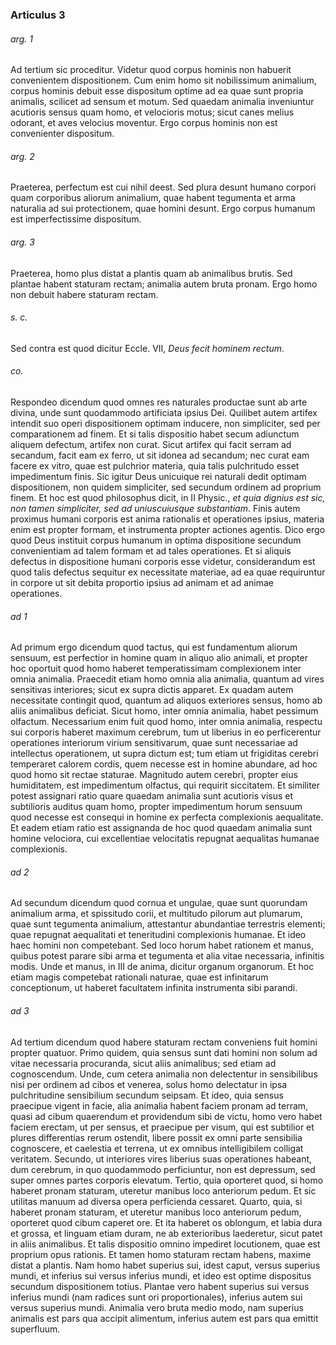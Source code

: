 ### Articulus 3

###### arg. 1
Ad tertium sic proceditur. Videtur quod corpus hominis non habuerit convenientem dispositionem. Cum enim homo sit nobilissimum animalium, corpus hominis debuit esse dispositum optime ad ea quae sunt propria animalis, scilicet ad sensum et motum. Sed quaedam animalia inveniuntur acutioris sensus quam homo, et velocioris motus; sicut canes melius odorant, et aves velocius moventur. Ergo corpus hominis non est convenienter dispositum.

###### arg. 2
Praeterea, perfectum est cui nihil deest. Sed plura desunt humano corpori quam corporibus aliorum animalium, quae habent tegumenta et arma naturalia ad sui protectionem, quae homini desunt. Ergo corpus humanum est imperfectissime dispositum.

###### arg. 3
Praeterea, homo plus distat a plantis quam ab animalibus brutis. Sed plantae habent staturam rectam; animalia autem bruta pronam. Ergo homo non debuit habere staturam rectam.

###### s. c.
Sed contra est quod dicitur Eccle. VII, *Deus fecit hominem rectum*.

###### co.
Respondeo dicendum quod omnes res naturales productae sunt ab arte divina, unde sunt quodammodo artificiata ipsius Dei. Quilibet autem artifex intendit suo operi dispositionem optimam inducere, non simpliciter, sed per comparationem ad finem. Et si talis dispositio habet secum adiunctum aliquem defectum, artifex non curat. Sicut artifex qui facit serram ad secandum, facit eam ex ferro, ut sit idonea ad secandum; nec curat eam facere ex vitro, quae est pulchrior materia, quia talis pulchritudo esset impedimentum finis. Sic igitur Deus unicuique rei naturali dedit optimam dispositionem, non quidem simpliciter, sed secundum ordinem ad proprium finem. Et hoc est quod philosophus dicit, in II Physic., *et quia dignius est sic, non tamen simpliciter, sed ad uniuscuiusque substantiam*. Finis autem proximus humani corporis est anima rationalis et operationes ipsius, materia enim est propter formam, et instrumenta propter actiones agentis. Dico ergo quod Deus instituit corpus humanum in optima dispositione secundum convenientiam ad talem formam et ad tales operationes. Et si aliquis defectus in dispositione humani corporis esse videtur, considerandum est quod talis defectus sequitur ex necessitate materiae, ad ea quae requiruntur in corpore ut sit debita proportio ipsius ad animam et ad animae operationes.

###### ad 1
Ad primum ergo dicendum quod tactus, qui est fundamentum aliorum sensuum, est perfectior in homine quam in aliquo alio animali, et propter hoc oportuit quod homo haberet temperatissimam complexionem inter omnia animalia. Praecedit etiam homo omnia alia animalia, quantum ad vires sensitivas interiores; sicut ex supra dictis apparet. Ex quadam autem necessitate contingit quod, quantum ad aliquos exteriores sensus, homo ab aliis animalibus deficiat. Sicut homo, inter omnia animalia, habet pessimum olfactum. Necessarium enim fuit quod homo, inter omnia animalia, respectu sui corporis haberet maximum cerebrum, tum ut liberius in eo perficerentur operationes interiorum virium sensitivarum, quae sunt necessariae ad intellectus operationem, ut supra dictum est; tum etiam ut frigiditas cerebri temperaret calorem cordis, quem necesse est in homine abundare, ad hoc quod homo sit rectae staturae. Magnitudo autem cerebri, propter eius humiditatem, est impedimentum olfactus, qui requirit siccitatem. Et similiter potest assignari ratio quare quaedam animalia sunt acutioris visus et subtilioris auditus quam homo, propter impedimentum horum sensuum quod necesse est consequi in homine ex perfecta complexionis aequalitate. Et eadem etiam ratio est assignanda de hoc quod quaedam animalia sunt homine velociora, cui excellentiae velocitatis repugnat aequalitas humanae complexionis.

###### ad 2
Ad secundum dicendum quod cornua et ungulae, quae sunt quorundam animalium arma, et spissitudo corii, et multitudo pilorum aut plumarum, quae sunt tegumenta animalium, attestantur abundantiae terrestris elementi; quae repugnat aequalitati et teneritudini complexionis humanae. Et ideo haec homini non competebant. Sed loco horum habet rationem et manus, quibus potest parare sibi arma et tegumenta et alia vitae necessaria, infinitis modis. Unde et manus, in III de anima, dicitur organum organorum. Et hoc etiam magis competebat rationali naturae, quae est infinitarum conceptionum, ut haberet facultatem infinita instrumenta sibi parandi.

###### ad 3
Ad tertium dicendum quod habere staturam rectam conveniens fuit homini propter quatuor. Primo quidem, quia sensus sunt dati homini non solum ad vitae necessaria procuranda, sicut aliis animalibus; sed etiam ad cognoscendum. Unde, cum cetera animalia non delectentur in sensibilibus nisi per ordinem ad cibos et venerea, solus homo delectatur in ipsa pulchritudine sensibilium secundum seipsam. Et ideo, quia sensus praecipue vigent in facie, alia animalia habent faciem pronam ad terram, quasi ad cibum quaerendum et providendum sibi de victu, homo vero habet faciem erectam, ut per sensus, et praecipue per visum, qui est subtilior et plures differentias rerum ostendit, libere possit ex omni parte sensibilia cognoscere, et caelestia et terrena, ut ex omnibus intelligibilem colligat veritatem. Secundo, ut interiores vires liberius suas operationes habeant, dum cerebrum, in quo quodammodo perficiuntur, non est depressum, sed super omnes partes corporis elevatum. Tertio, quia oporteret quod, si homo haberet pronam staturam, uteretur manibus loco anteriorum pedum. Et sic utilitas manuum ad diversa opera perficienda cessaret. Quarto, quia, si haberet pronam staturam, et uteretur manibus loco anteriorum pedum, oporteret quod cibum caperet ore. Et ita haberet os oblongum, et labia dura et grossa, et linguam etiam duram, ne ab exterioribus laederetur, sicut patet in aliis animalibus. Et talis dispositio omnino impediret locutionem, quae est proprium opus rationis. Et tamen homo staturam rectam habens, maxime distat a plantis. Nam homo habet superius sui, idest caput, versus superius mundi, et inferius sui versus inferius mundi, et ideo est optime dispositus secundum dispositionem totius. Plantae vero habent superius sui versus inferius mundi (nam radices sunt ori proportionales), inferius autem sui versus superius mundi. Animalia vero bruta medio modo, nam superius animalis est pars qua accipit alimentum, inferius autem est pars qua emittit superfluum.

